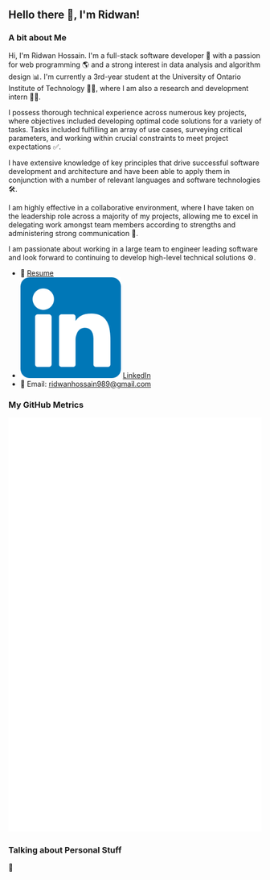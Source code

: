 ## Hello there 👋, I'm Ridwan!

<!--
**airwick989/airwick989** is a ✨ _special_ ✨ repository because its `README.md` (this file) appears on your GitHub profile.

Here are some ideas to get you started:

- 🔭 I’m currently working on ...
- 🌱 I’m currently learning ...
- 👯 I’m looking to collaborate on ...
- 🤔 I’m looking for help with ...
- 💬 Ask me about ...
- 📫 How to reach me: ...
- 😄 Pronouns: ...
- ⚡ Fun fact: ...
-->

### A bit about Me
Hi, I'm Ridwan Hossain. I'm a full-stack software developer 🚀 with a passion for web programming 🌎 and a strong interest in data analysis and algorithm design 📊. 
I'm currently a 3rd-year student at the University of Ontario Institute of Technology 👨‍🎓, where I am also a research and development intern 👨‍💻.

I possess thorough technical experience across numerous key projects, where objectives included developing optimal code solutions for a variety of tasks. Tasks included fulfilling an array of use cases, surveying critical parameters, and working within crucial constraints to meet project expectations ✅. 

I have extensive knowledge of key principles that drive successful software development and architecture and have been able to apply them in conjunction with a number of relevant languages and software technologies 🛠.

I am highly effective in a collaborative environment, where I have taken on the leadership role across a majority of my projects, allowing me to excel in delegating work amongst team members according to strengths and administering strong communication 🤝.

I am passionate about working in a large team to engineer leading software and look forward to continuing to develop high-level technical solutions ⚙️.

- 📝 [Resume](/Ridwan%20Hossain%20-%20Resume%202022.pdf)
- <img src="logo.png" alt="logo" width="200"/> [LinkedIn](https://www.linkedin.com/in/ridwan-hossain-a5b3121a4)
- 📧 Email: ridwanhossain989@gmail.com

### My GitHub Metrics
![Metrics](/github-metrics.svg)

### Talking about Personal Stuff
👀
